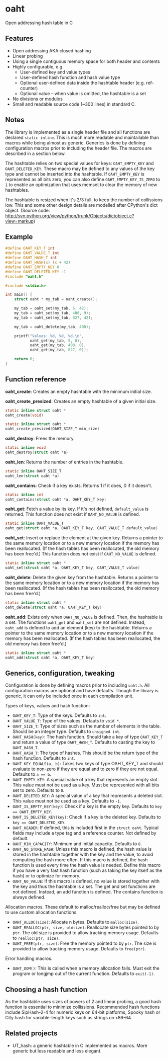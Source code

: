 oaht
====

Open addressing hash table in C

Features
--------

* Open addressing AKA closed hashing
* Linear probing
* Using a single contiguous memory space for both header and contents
* Highly configurable, e.g.
  * User-defined key and value types
  * User-defined hash function and hash value type
  * Optional user-defined data inside the hashtable header (e.g. ref-counter)
  * Optional value – when value is omitted, the hashtable is a set
* No divisions or modulos
* Small and readable source code (~300 lines) in standard C.

Notes
-----

The library is implemented as a single header file and all functions are declared `static inline`. This is much more readable and maintailable than macros while being almost as generic. Generics is done by defining configuration macros prior to including the header file. The macros are described in a section below.

The hashtable relies on two special values for keys: `OAHT_EMPTY_KEY` and `OAHT_DELETED_KEY`. These macro may be defined to any values of the key type and cannot be inserted into the hashtable. If `OAHT_EMPTY_KEY` is represented as all bits zero, you can also define `OAHT_EMPTY_KEY_IS_ZERO` to `1` to enable an optimization that uses memset to clear the memory of new hashtables.

The hashtable is resized when it's 2/3 full, to keep the number of collissions low. This and some other design details are modelled after CPython's dict object. (Source code: http://svn.python.org/view/python/trunk/Objects/dictobject.c?view=markup)

Example
-------

```C
#define OAHT_KEY_T int
#define OAHT_VALUE_T int
#define OAHT_HASH_T int
#define OAHT_HASH(x) (x + 42)
#define OAHT_EMPTY_KEY 0
#define OAHT_DELETED_KEY -1
#include "oaht.h"

#include <stdio.h>

int main() {
	struct oaht * my_tab = oaht_create();

	my_tab = oaht_set(my_tab, 5, 42);
	my_tab = oaht_set(my_tab, 400, 9);
	my_tab = oaht_set(my_tab, 827, 42);

	my_tab = oaht_delete(my_tab, 400);

	printf("Values: %d, %d, %d.\n",
	       oaht_get(my_tab, 5, 0),
	       oaht_get(my_tab, 400, 0),
	       oaht_get(my_tab, 827, 0));

	return 0;
}
```

Function reference
------------------

**oaht_create**: Creates an empty hashtable with the minimum initial size.

**oaht_create_presized**: Creates an empty hashtable of a given initial size.

```c
static inline struct oaht *
oaht_create(void)

static inline struct oaht *
oaht_create_presized(OAHT_SIZE_T min_size)
```

**oaht_destroy**: Frees the memory.

```c
static inline void
oaht_destroy(struct oaht *a)
```

**oaht_len**: Returns the number of entries in the hashtable.

```c
static inline OAHT_SIZE_T
oaht_len(struct oaht *a)
```

**oaht_contains**: Check if a key exists. Returns 1 if it does, 0 if it doesn't.

```c
static inline int
oaht_contains(struct oaht *a, OAHT_KEY_T key)
```

**oaht_get**: Fetch a value by its key. If it's not defined, `default_value` is returned. This function does not exist if `OAHT_NO_VALUE` is defined.

```c
static inline OAHT_VALUE_T
oaht_get(struct oaht *a, OAHT_KEY_T key, OAHT_VALUE_T default_value)
```

**oaht_set**: Insert or replace the element at the given key. Returns a pointer to the same memory location or to a new memory location if the memory has been reallocated. (If the hash tables has been reallocated, the old memory has been free'd.) This function does not exist if `OAHT_NO_VALUE` is defined.

```c
static inline struct oaht *
oaht_set(struct oaht *a, OAHT_KEY_T key, OAHT_VALUE_T value)
```

**oaht_delete**: Delete the given key from the hashtable. Returns a pointer to the same memory location or to a new memory location if the memory has been reallocated. (If the hash tables has been reallocated, the old memory has been free'd.)

```c
static inline struct oaht *
oaht_delete(struct oaht *a, OAHT_KEY_T key)
```

**oaht_add**: Exists only when `OAHT_NO_VALUE` is defined. Then, the hashtable is a set. The functions `oaht_get` and `oaht_set` are not defined. Instead, `oaht_add` is defined to add an element (key) to the hashtable. Returns a pointer to the same memory location or to a new memory location if the memory has been reallocated. (If the hash tables has been reallocated, the old memory has been free'd.)

```c
static inline struct oaht *
oaht_add(struct oaht *a, OAHT_KEY_T key)
```

Generics, configuration, tweaking
---------------------------------

Configuration is done by defining macros prior to including `oaht.h`. All configuration macros are optional and have defaults. Though the library is generic, it can only be included once in each compilation unit.

Types of keys, values and hash function:

* `OAHT_KEY_T`: Type of the keys. Defaults to `int`.
* `OAHT_VALUE_T`: Type of the values. Defauts to `void *`.
* `OAHT_SIZE_T`: Type of sizes such as the number of elements in the table. Should be an integer type. Defaults to `unsigned int`.
* `OAHT_HASH(key)`: The hash function. Should take a key of type `OAHT_KEY_T` and return a value of type `OAHT_HASH_T`. Defaults to casting the key to `OAHT_HASH_T`.
* `OAHT_HASH_T`: The type of hashes. This should be the return type of the hash function. Defaults to `int`.
* `OAHT_KEY_EQUALS(a, b)`: Takes two keys of type OAHT_KEY_T and should evaluate to non-zero if they are equal and to zero if they are not equal. Defaults to `a == b`.
* `OAHT_EMPTY_KEY`: A special value of a key that represents an empty slot. This value must not be used as a key. Must be represented with all bits set to zero. Defaults to `0`.
* `OAHT_DELETED_KEY`: A special value of a key that represents a deleted slot. This value must not be used as a key. Defaults to `-1`.
* `OAHT_IS_EMPTY_KEY(key)`: Check if a key is the empty key. Defaults to `key == OAHT_EMPTY_KEY`.
* `OAHT_IS_DELETED_KEY(key)`: Check if a key is the deleted key. Defaults to `key == OAHT_DELETED_KEY`.
* `OAHT_HEADER`: If defined, this is included first in the `struct oaht`. Typical fields may include a type tag and a reference counter. Not defined by default.
* `OAHT_MIN_CAPACITY`: Minimum and initial capacity. Defaults to `8`.
* `OAHT_NO_STORE_HASH`: Unless this macro is defined, the hash value is stored in the hashtable together with the key and the value, to avoid computing the hash more often. If this macro is defined, the hash function is used every time the hash value is needed. Define this macro if you have a very fast hash function (such as taking the key itself as the hash) or to optimize for memory.
* `OAHT_NO_VALUE`: If this macro is defined, no value is stored together with the key and thus the hashtable is a set. The get and set functions are not defined. Instead, an add function is defined. The contains function is always defined.

Allocation macros. These default to malloc/realloc/free but may be defined to use custom allocation functions.

* `OAHT_ALLOC(size)`: Allocate n bytes. Defaults to `malloc(size)`.
* `OAHT_REALLOC(ptr, size, oldsize)`: Reallocate size bytes pointed to by `ptr`. The old size is provided to allow tracking memory usage. Defaults to `realloc(ptr, size)`.
* `OAHT_FREE(ptr, size)`: Free the memory pointed to by `ptr`. The size is provided to allow tracking memory usage. Defaults to `free(ptr)`.

Error handling macros.

* `OAHT_OOM()`: This is called when a memory allocation fails. Must exit the program or longjmp out of the current function. Defaults to `exit(-1)`.

Choosing a hash function
------------------------

As the hashtable uses sizes of powers of 2 and linear probing, a good hash function is essential to minimize collissions. Recommended hash functions include SipHash-2-4 for numeric keys on 64-bit platforms, Spooky hash or City hash for variable-length keys such as strings on x86-64.

Related projects
----------------

* UT_hash: a generic hashtable in C implemented as macros. More generic but less readable and less elegant.
